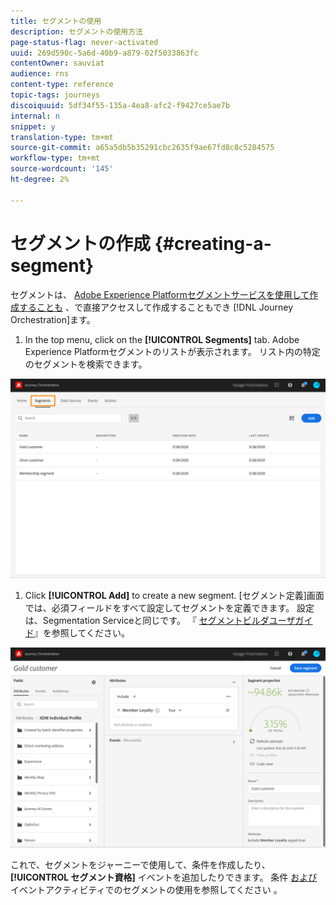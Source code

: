 ```yaml
---
title: セグメントの使用
description: セグメントの使用方法
page-status-flag: never-activated
uuid: 269d590c-5a6d-40b9-a879-02f5033863fc
contentOwner: sauviat
audience: rns
content-type: reference
topic-tags: journeys
discoiquuid: 5df34f55-135a-4ea8-afc2-f9427ce5ae7b
internal: n
snippet: y
translation-type: tm+mt
source-git-commit: a65a5db5b35291cbc2635f9ae67fd8c8c5284575
workflow-type: tm+mt
source-wordcount: '145'
ht-degree: 2%

---
```




# セグメントの作成 {#creating-a-segment}

セグメントは、 [Adobe Experience Platformセグメントサービスを使用して作成することも](https://docs.adobe.com/content/help/en/experience-platform/segmentation/home.html) 、で直接アクセスして作成することもでき [!DNL Journey Orchestration]ます。

1. In the top menu, click on the **[!UICONTROL Segments]** tab. Adobe Experience Platformセグメントのリストが表示されます。 リスト内の特定のセグメントを検索できます。

![](../assets/segment1.png)

1. Click **[!UICONTROL Add]** to create a new segment. [セグメント定義]画面では、必須フィールドをすべて設定してセグメントを定義できます。 設定は、Segmentation Serviceと同じです。 『 [セグメントビルダユーザガイド](https://docs.adobe.com/content/help/en/experience-platform/segmentation/ui/overview.html)』を参照してください。

![](../assets/segment2.png)

これで、セグメントをジャーニーで使用して、条件を作成したり、 **[!UICONTROL セグメント資格]** イベントを追加したりできます。 条件 [および](../segment/using-a-segment.md) イベントアクティビティでのセグメントの使用を参照してください [](../building-journeys/segment-qualification-events.md)。